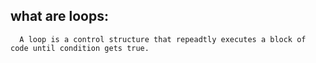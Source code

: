 what are loops:
---------------
	  A loop is a control structure that repeadtly executes a block of code until condition gets true.

